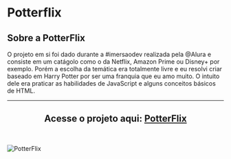 # Potterflix

## Sobre a PotterFlix

O projeto em si foi dado durante a #imersaodev realizada pela @Alura e consiste em um catágolo como o da Netflix, Amazon Prime ou Disney+ por exemplo. Porém a escolha da temática era totalmente livre e eu resolvi criar baseado em Harry Potter por ser uma franquia que eu amo muito. O intuito dele era praticar as habilidades de JavaScript e alguns conceitos básicos de HTML.

<hr>

<h2 align="center">Acesse o projeto aqui: <a href="https://deyvidjesus.github.io/PotterFlix/">PotterFlix</a></h2>

<br>

![PotterFlix](https://user-images.githubusercontent.com/86028187/133911191-f620a0b3-fa59-42a1-8d97-487cfecd798f.PNG)
